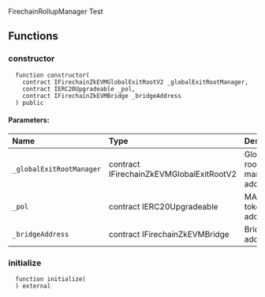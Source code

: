FirechainRollupManager Test


## Functions
### constructor
```solidity
  function constructor(
    contract IFirechainZkEVMGlobalExitRootV2 _globalExitRootManager,
    contract IERC20Upgradeable _pol,
    contract IFirechainZkEVMBridge _bridgeAddress
  ) public
```


#### Parameters:
| Name | Type | Description                                                          |
| :--- | :--- | :------------------------------------------------------------------- |
|`_globalExitRootManager` | contract IFirechainZkEVMGlobalExitRootV2 | Global exit root manager address
|`_pol` | contract IERC20Upgradeable | MATIC token address
|`_bridgeAddress` | contract IFirechainZkEVMBridge | Bridge address

### initialize
```solidity
  function initialize(
  ) external
```




